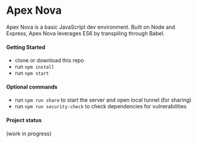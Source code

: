 # Apex Nova

Apex Nova is a basic JavaScript dev environment. Built on Node and Express, Apex Nova leverages ES6 by transpiling through Babel.

#### Getting Started
- clone or download this repo
- run `npm install`
- run `npm start`

#### Optional commands
- run `npm run share` to start the server and open local tunnel (for sharing)
- run `npm run security-check` to check dependencies for vulnerabilities

#### Project status
(work in progress)
